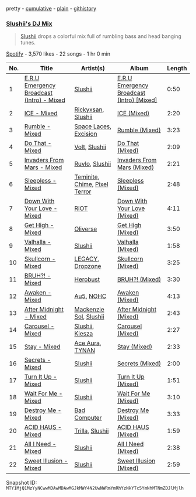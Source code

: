 pretty - [cumulative](/playlists/cumulative/37i9dQZF1DWTA9xrja5XU1.md) - [plain](/playlists/plain/37i9dQZF1DWTA9xrja5XU1) - [githistory](https://github.githistory.xyz/mackorone/spotify-playlist-archive/blob/main/playlists/plain/37i9dQZF1DWTA9xrja5XU1)

### [Slushii's DJ Mix](https://open.spotify.com/playlist/37i9dQZF1DWTA9xrja5XU1)

> <a href="spotify:artist:41rVuRHYAiH7ltBTHVR9We">Slushii</a> drops a colorful mix full of rumbling bass and head banging tunes.

[Spotify](https://open.spotify.com/user/spotify) - 3,570 likes - 22 songs - 1 hr 0 min

| No. | Title | Artist(s) | Album | Length |
|---|---|---|---|---|
| 1 | [E.R.U Emergency Broadcast \(Intro\) \- Mixed](https://open.spotify.com/track/0vmZyTqI5J3PLwyU5r7ys5) | [Slushii](https://open.spotify.com/artist/41rVuRHYAiH7ltBTHVR9We) | [E.R.U Emergency Broadcast \(Intro\) \[Mixed\]](https://open.spotify.com/album/6PuN7QYrTOidlqolwMKjHv) | 0:50 |
| 2 | [ICE \- Mixed](https://open.spotify.com/track/2jnHWiG4e1SMhvRUIkpAB3) | [Rickyxsan](https://open.spotify.com/artist/0lqxqV3IhQXO5czq1d0ZfJ), [Slushii](https://open.spotify.com/artist/41rVuRHYAiH7ltBTHVR9We) | [ICE \(Mixed\)](https://open.spotify.com/album/2J6Uvbe4WcQwAuWfqfnqMI) | 2:20 |
| 3 | [Rumble \- Mixed](https://open.spotify.com/track/6ap9zLTT2jqcLbqrZZ20u8) | [Space Laces](https://open.spotify.com/artist/37PZXblQTqpEWGdjctNcGP), [Excision](https://open.spotify.com/artist/5FKchcZpQOkqFvXBj1aCvb) | [Rumble \(Mixed\)](https://open.spotify.com/album/1RNiVKtGHBQ2WjRINcHoU1) | 3:23 |
| 4 | [Do That \- Mixed](https://open.spotify.com/track/4YBo1LUxdo3XLrtIxru4sh) | [Volt](https://open.spotify.com/artist/1egnc7bfuijfn2K4yGqOCC), [Slushii](https://open.spotify.com/artist/41rVuRHYAiH7ltBTHVR9We) | [Do That \(Mixed\)](https://open.spotify.com/album/3jg8IFS92G7rk9qsp2Dbq3) | 2:09 |
| 5 | [Invaders From Mars \- Mixed](https://open.spotify.com/track/7a0e9QLJe5UPBejgpBKMSA) | [Ruvlo](https://open.spotify.com/artist/3nqbWR5FC0RSkS9kK1aalW), [Slushii](https://open.spotify.com/artist/41rVuRHYAiH7ltBTHVR9We) | [Invaders From Mars \(Mixed\)](https://open.spotify.com/album/3PhzFJV2WuLcPRi1sWR9xp) | 2:21 |
| 6 | [Sleepless \- Mixed](https://open.spotify.com/track/4kdWGjrqKMwHMZRJs9doBZ) | [Teminite](https://open.spotify.com/artist/5EEuae5uigQnwgYCl0s8EF), [Chime](https://open.spotify.com/artist/3hMTYaexWgGkXqvbkt6EIS), [Pixel Terror](https://open.spotify.com/artist/3DajvNySJjylWpCSeXefFm) | [Sleepless \(Mixed\)](https://open.spotify.com/album/3a5tOPhUAi16pGnALPlxcG) | 2:48 |
| 7 | [Down With Your Love \- Mixed](https://open.spotify.com/track/0SuqkRzgOgSHg49h54dHSy) | [RIOT](https://open.spotify.com/artist/0qPGd8tOMHlFZt8EA1uLFY) | [Down With Your Love \(Mixed\)](https://open.spotify.com/album/2bPCEn1HZRIFiiMM11rMaT) | 4:11 |
| 8 | [Get High \- Mixed](https://open.spotify.com/track/3HZlVrZ1FMZIsh9eDaQUh3) | [Oliverse](https://open.spotify.com/artist/3fFMSweDNwFGyHcxjN7MWp) | [Get High \(Mixed\)](https://open.spotify.com/album/254f9IKSO07r5kOHlL60Ph) | 3:50 |
| 9 | [Valhalla \- Mixed](https://open.spotify.com/track/1xdG92vn1xsTlkokUrpG1L) | [Slushii](https://open.spotify.com/artist/41rVuRHYAiH7ltBTHVR9We) | [Valhalla \(Mixed\)](https://open.spotify.com/album/6KYAMSP7fXMJCh69USai85) | 1:58 |
| 10 | [Skullcorn \- Mixed](https://open.spotify.com/track/4JXyI876cmaYZScd1hRFyy) | [LEGACY](https://open.spotify.com/artist/6PDOhuTlQgb9jWwkZ3YwM5), [Dropzone](https://open.spotify.com/artist/5OVzPiR1Oyl2n0U0F7tetU) | [Skullcorn \(Mixed\)](https://open.spotify.com/album/3vqilky7CZuPsP7Nwcknpw) | 3:25 |
| 11 | [BRUH?! \- Mixed](https://open.spotify.com/track/4Sbs1l0XByp0yVaDdZzE3j) | [Herobust](https://open.spotify.com/artist/43tAs3kRWvyu1B7eZOv2pp) | [BRUH?! \(Mixed\)](https://open.spotify.com/album/5BhKZZ2BmVTO5RrBy0ijcz) | 3:30 |
| 12 | [Awaken \- Mixed](https://open.spotify.com/track/6mEGcUD3ercW0U10hzqr7n) | [Au5](https://open.spotify.com/artist/40WIa01eubnEVkxUHeDZyF), [NOHC](https://open.spotify.com/artist/4UkPjMAJX3pG27D7uaubXG) | [Awaken \(Mixed\)](https://open.spotify.com/album/1dMKx8hLTmiTEtQRKjskI5) | 4:13 |
| 13 | [After Midnight \- Mixed](https://open.spotify.com/track/4QcoAJBs6e2nKTy2Z34Q2q) | [Mackenzie Sol](https://open.spotify.com/artist/3E9DITocLFcvQi0v56uhYA), [Slushii](https://open.spotify.com/artist/41rVuRHYAiH7ltBTHVR9We) | [After Midnight \(Mixed\)](https://open.spotify.com/album/3oq4gvfAZjuN80t6aEyUp3) | 2:43 |
| 14 | [Carousel \- Mixed](https://open.spotify.com/track/2Qp8B3LZCKxiBxqdspFOEz) | [Slushii](https://open.spotify.com/artist/41rVuRHYAiH7ltBTHVR9We), [Kiesza](https://open.spotify.com/artist/4zxvC7CRGvggq9EWXOpwAo) | [Carousel \(Mixed\)](https://open.spotify.com/album/2ZYIOHu2GopJ8WIvvXKr8Q) | 2:27 |
| 15 | [Stay \- Mixed](https://open.spotify.com/track/64OJZvkMDPlgoJPytHzI0C) | [Ace Aura](https://open.spotify.com/artist/5o2KBzYUFierWmBhSemAhq), [TYNAN](https://open.spotify.com/artist/5oiSxivTCIoOk5UlMSwzWM) | [Stay \(Mixed\)](https://open.spotify.com/album/6FJK8YRwkgNN72OHDijWRG) | 2:33 |
| 16 | [Secrets \- Mixed](https://open.spotify.com/track/19eNfQcmU4lJYDywwpw4DL) | [Slushii](https://open.spotify.com/artist/41rVuRHYAiH7ltBTHVR9We) | [Secrets \(Mixed\)](https://open.spotify.com/album/6nZxXtAqCwJsOJnaPcDmLs) | 2:00 |
| 17 | [Turn It Up \- Mixed](https://open.spotify.com/track/1uBqhcGwaIXzU23ELmckrT) | [Slushii](https://open.spotify.com/artist/41rVuRHYAiH7ltBTHVR9We) | [Turn It Up \(Mixed\)](https://open.spotify.com/album/2FAGrIAFIyszdcme4nIKgg) | 1:51 |
| 18 | [Wait For Me \- Mixed](https://open.spotify.com/track/3xD7xEqlznAYrWWfqSt4fx) | [Slushii](https://open.spotify.com/artist/41rVuRHYAiH7ltBTHVR9We) | [Wait For Me \(Mixed\)](https://open.spotify.com/album/6dOK4nHrcoxo7VisApG4wh) | 3:10 |
| 19 | [Destroy Me \- Mixed](https://open.spotify.com/track/255kBLQo2g5rXiiEJdXJAO) | [Bad Computer](https://open.spotify.com/artist/7uGeDBa1LJ7T1X4fpl8mwk) | [Destroy Me \(Mixed\)](https://open.spotify.com/album/2DyuQ0Fn1R2EXGMk31fm6Q) | 3:33 |
| 20 | [ACID HAUS \- Mixed](https://open.spotify.com/track/5gWrUMsO67j2bmKl7o5Xu2) | [Trilla](https://open.spotify.com/artist/1lBPeEj4su1YhsDP07mglp), [Slushii](https://open.spotify.com/artist/41rVuRHYAiH7ltBTHVR9We) | [ACID HAUS \(Mixed\)](https://open.spotify.com/album/36Ixi1YS1FKWdcGIF89otx) | 1:59 |
| 21 | [All I Need \- Mixed](https://open.spotify.com/track/7unSiaNJeb0ERu9cMnqUGv) | [Slushii](https://open.spotify.com/artist/41rVuRHYAiH7ltBTHVR9We) | [All I Need \(Mixed\)](https://open.spotify.com/album/14ex7NWmYTZedA9VSEWi6c) | 2:38 |
| 22 | [Sweet Illusion \- Mixed](https://open.spotify.com/track/2VHg152omQ65DyQigrxWwd) | [Slushii](https://open.spotify.com/artist/41rVuRHYAiH7ltBTHVR9We) | [Sweet Illusion \(Mixed\)](https://open.spotify.com/album/09RC6h4C1PiMCA6WSJz55O) | 2:59 |

Snapshot ID: `MTY1MjQ1MzYyNCwwMDAwMDAwMGJkMWY4N2UwNWRmYmRhYzNkYTc5YmNhMTNmZDJlMjlh`
